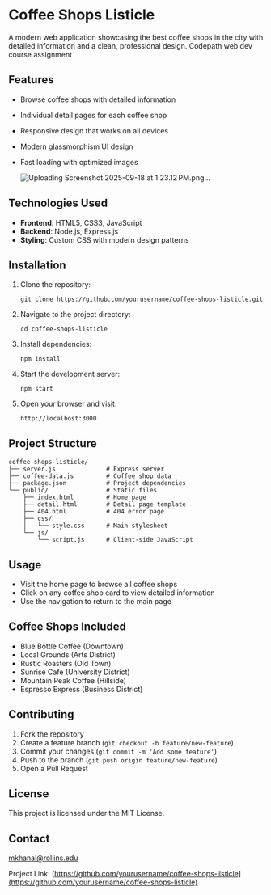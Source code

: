 # Coffee Shops Listicle

A modern web application showcasing the best coffee shops in the city with detailed information and a clean, professional design. Codepath web dev course assignment

## Features

- Browse coffee shops with detailed information
- Individual detail pages for each coffee shop
- Responsive design that works on all devices
- Modern glassmorphism UI design
- Fast loading with optimized images

  ![Uploading Screenshot 2025-09-18 at 1.23.12 PM.png…]()


## Technologies Used

- **Frontend**: HTML5, CSS3, JavaScript
- **Backend**: Node.js, Express.js
- **Styling**: Custom CSS with modern design patterns

## Installation

1. Clone the repository:
   ```
   git clone https://github.com/yourusername/coffee-shops-listicle.git
   ```

2. Navigate to the project directory:
   ```
   cd coffee-shops-listicle
   ```

3. Install dependencies:
   ```
   npm install
   ```

4. Start the development server:
   ```
   npm start
   ```

5. Open your browser and visit:
   ```
   http://localhost:3000
   ```

## Project Structure

```
coffee-shops-listicle/
├── server.js              # Express server
├── coffee-data.js         # Coffee shop data
├── package.json           # Project dependencies
└── public/                # Static files
    ├── index.html         # Home page
    ├── detail.html        # Detail page template
    ├── 404.html           # 404 error page
    ├── css/
    │   └── style.css      # Main stylesheet
    └── js/
        └── script.js      # Client-side JavaScript
```

## Usage

- Visit the home page to browse all coffee shops
- Click on any coffee shop card to view detailed information
- Use the navigation to return to the main page

## Coffee Shops Included

- Blue Bottle Coffee (Downtown)
- Local Grounds (Arts District)
- Rustic Roasters (Old Town)
- Sunrise Cafe (University District)
- Mountain Peak Coffee (Hillside)
- Espresso Express (Business District)

## Contributing

1. Fork the repository
2. Create a feature branch (`git checkout -b feature/new-feature`)
3. Commit your changes (`git commit -m 'Add some feature'`)
4. Push to the branch (`git push origin feature/new-feature`)
5. Open a Pull Request

## License

This project is licensed under the MIT License.

## Contact

mkhanal@rollins.edu

Project Link: [https://github.com/yourusername/coffee-shops-listicle](https://github.com/yourusername/coffee-shops-listicle)
